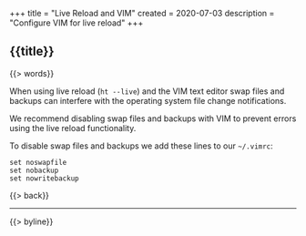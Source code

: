 +++
title = "Live Reload and VIM"
created = 2020-07-03
description = "Configure VIM for live reload"
+++

## {{title}}

{{> words}}

When using live reload (`ht --live`) and the VIM text editor swap files and backups can interfere with the operating system file change notifications.

We recommend disabling swap files and backups with VIM to prevent errors using the live reload functionality.

To disable swap files and backups we add these lines to our `~/.vimrc`:

```
set noswapfile
set nobackup
set nowritebackup
```

{{> back}}

---

{{> byline}}
